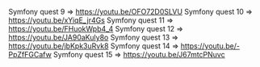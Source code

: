 Symfony quest 9 => https://youtu.be/OFO72D0SLVU
Symfony quest 10 => https://youtu.be/xYiqE_jr4Gs
Symfony quest 11 => https://youtu.be/FHuokWpb4_4
Symfony quest 12 => https://youtu.be/JA90aKuly8o
Symfony quest 13 => https://youtu.be/jbKpk3uRvk8
Symfony quest 14 => https://youtu.be/-PpZfFGCafw
Symfony quest 15 => https://youtu.be/J67mtcPNuvc